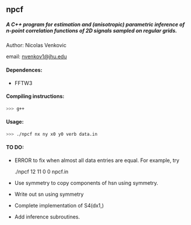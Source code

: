 ## npcf

##### A C++ program for estimation and (anisotropic) parametric inference of n-point correlation functions of 2D signals sampled on regular grids.

Author: Nicolas Venkovic

email: nvenkov1@jhu.edu

#### Dependences:

 - FFTW3

#### Compiling instructions: 

```bash
>>> g++ 
```

#### Usage:

```bash
>>> ./npcf nx ny x0 y0 verb data.in
```

#### TO DO:

 -  ERROR to fix when almost all data entries are equal. For example, try

    ./npcf 12 11 0 0 npcf.in

 -  Use symmetry to copy components of hsn using symmetry.

 -  Write out sn using symmetry

 -  Complete implementation of S4(dx1,)

 -  Add inference subroutines.